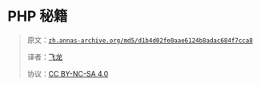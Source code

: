 # PHP 秘籍

> 原文：[`zh.annas-archive.org/md5/d1b4d02fe0aae6124b8adac684f7cca8`](https://zh.annas-archive.org/md5/d1b4d02fe0aae6124b8adac684f7cca8)
> 
> 译者：[飞龙](https://github.com/wizardforcel)
> 
> 协议：[CC BY-NC-SA 4.0](http://creativecommons.org/licenses/by-nc-sa/4.0/)